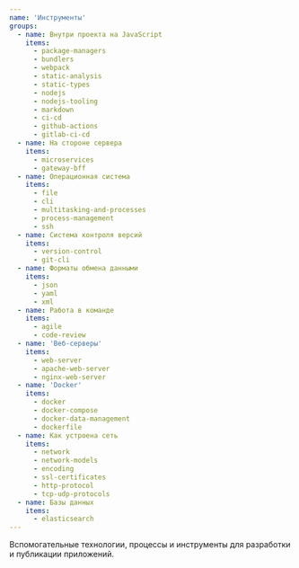 ```yaml
---
name: 'Инструменты'
groups:
  - name: Внутри проекта на JavaScript
    items:
      - package-managers
      - bundlers
      - webpack
      - static-analysis
      - static-types
      - nodejs
      - nodejs-tooling
      - markdown
      - ci-cd
      - github-actions
      - gitlab-ci-cd
  - name: На стороне сервера
    items:
      - microservices
      - gateway-bff
  - name: Операционная система
    items:
      - file
      - cli
      - multitasking-and-processes
      - process-management
      - ssh
  - name: Система контроля версий
    items:
      - version-control
      - git-cli
  - name: Форматы обмена данными
    items:
      - json
      - yaml
      - xml
  - name: Работа в команде
    items:
      - agile
      - code-review
  - name: 'Веб-серверы'
    items:
      - web-server
      - apache-web-server
      - nginx-web-server
  - name: 'Docker'
    items:
      - docker
      - docker-compose
      - docker-data-management
      - dockerfile
  - name: Как устроена сеть
    items:
      - network
      - network-models
      - encoding
      - ssl-certificates
      - http-protocol
      - tcp-udp-protocols
  - name: Базы данных
    items:
      - elasticsearch
---
```


Вспомогательные технологии, процессы и инструменты для разработки и публикации приложений.
